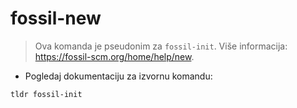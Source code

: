 # fossil-new

> Ova komanda je pseudonim za `fossil-init`.
> Više informacija: <https://fossil-scm.org/home/help/new>.

- Pogledaj dokumentaciju za izvornu komandu:

`tldr fossil-init`
